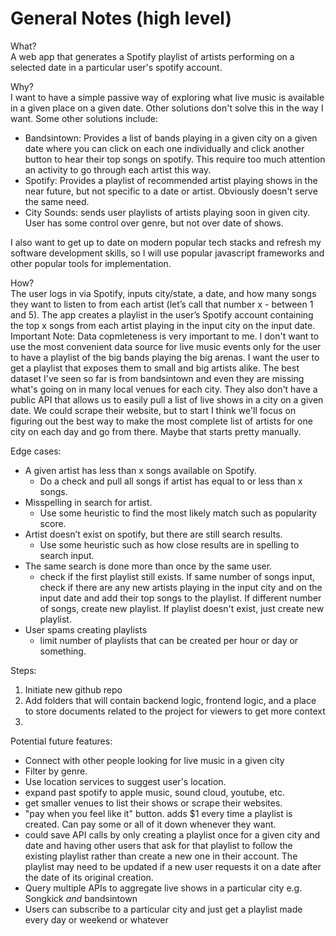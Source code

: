 # General Notes (high level)

What?  
A web app that generates a Spotify playlist of artists performing on a selected date in a particular user's spotify account.

Why?  
I want to have a simple passive way of exploring what live music is available in a given place on a given date. Other solutions don't solve this in the way I want. Some other solutions include:
* Bandsintown: Provides a list of bands playing in a given city on a given date where you can click on each one individually and click another button to hear their top songs on spotify. This require too much attention an activity to go through each artist this way.
* Spotify: Provides a playlist of recommended artist playing shows in the near future, but not specific to a date or artist. Obviously doesn't serve the same need.
* City Sounds: sends user playlists of artists playing soon in given city. User has some control over genre, but not over date of shows.

I also want to get up to date on modern popular tech stacks and refresh my software development skills, so I will use popular javascript frameworks and other popular tools for implementation.

How?  
The user logs in via Spotify, inputs city/state, a date, and how many songs they want to listen to from each artist (let’s call that number x - between 1 and 5). The app creates a playlist in the user’s Spotify account containing the top x songs from each artist playing in the input city on the input date.  
Important Note: Data copmleteness is very important to me. I don't want to use the most convenient data source for live music events only for the user to have a playlist of the big bands playing the big arenas. I want the user to get a playlist that exposes them to small and big artists alike. The best dataset I've seen so far is from bandsintown and even they are missing what's going on in many local venues for each city. They also don't have a public API that allows us to easily pull a list of live shows in a city on a given date. We could scrape their website, but to start I think we'll focus on figuring out the best way to make the most complete list of artists for one city on each day and go from there. Maybe that starts pretty manually.

Edge cases:
* A given artist has less than x songs available on Spotify.
    * Do a check and pull all songs if artist has equal to or less than x songs.
* Misspelling in search for artist.
    * Use some heuristic to find the most likely match such as popularity score.
* Artist doesn’t exist on spotify, but there are still search results.
    * Use some heuristic such as how close results are in spelling to search input.
* The same search is done more than once by the same user.
    * check if the first playlist still exists. If same number of songs input, check if there are any new artists playing in the input city and on the input date and add their top songs to the playlist. If different number of songs, create new playlist. If playlist doesn't exist, just create new playlist.
* User spams creating playlists
    * limit number of playlists that can be created per hour or day or something.

Steps:
1. Initiate new github repo
2. Add folders that will contain backend logic, frontend logic, and a place to store documents related to the project for viewers to get more context
3. 




Potential future features:
* Connect with other people looking for live music in a given city
* Filter by genre.
* Use location services to suggest user's location.
* expand past spotify to apple music, sound cloud, youtube, etc.
* get smaller venues to list their shows or scrape their websites.
* "pay when you feel like it" button. adds $1 every time a playlist is created. Can pay some or all of it down whenever they want.
* could save API calls by only creating a playlist once for a given city and date and having other users that ask for that playlist to follow the existing playlist rather than create a new one in their account. The playlist may need to be updated if a new user requests it on a date after the date of its original creation.
* Query multiple APIs to aggregate live shows in a particular city e.g. Songkick *and* bandsintown
* Users can subscribe to a particular city and just get a playlist made every day or weekend or whatever